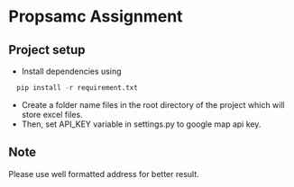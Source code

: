 # Propsamc Assignment
## Project setup
* Install dependencies using 
```python
  pip install -r requirement.txt
```
* Create a folder name files in the root directory of the project which will store excel files. 
* Then, set API_KEY variable in settings.py to google map api key.

## Note 
Please use well formatted address for better result.
